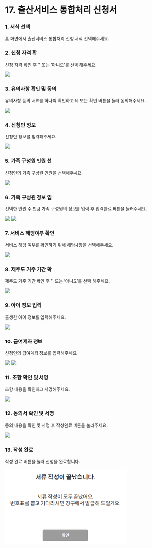 # 17. 출산서비스 통합처리 신청서

### 1. 서식 선택

홈 화면에서 출산서비스 통합처리 신청 서식 선택해주세요.

### 2. 신청 자격 확

신청 자격 확인 후 '' 또는 ‘아니오’를 선택 해주세요.

![](<../../.gitbook/assets/17. 출산서비스\_자격확인.png>)

### 3. 유의사항 확인 및 동의

유의사항 등의 서류를 하나씩 확인하고 네 또는 확인 버튼을 눌러 동의해주세요.

![](<../../.gitbook/assets/11. 한부모\_유의사항.png>)

### 4. 신청인 정보

신청인 정보를 입력해주세요.

![](<../../.gitbook/assets/17. 출산서비스\_신청인정보.png>)

### 5. 가족 구성원 인원 선

신청인의 가족 구성원 인원을 선택해주세요.

![](<../../.gitbook/assets/17. 출산서비스\_신청인인원선택.png>)

### 6. 가족 구성원 정보 입

선택한 인원 수 만큼 가족 구성원의 정보를 입력 후 입력완료 버튼을 눌러주세요.

![](<../../.gitbook/assets/17. 출산서비스\_신청인정보1.png>) ![](<../../.gitbook/assets/17. 출산서비스\_신청인정보2.png>)

### 7. 서비스 해당여부 확인

서비스 해당 여부를 확인하기 위해 해당사항을 선택해주세요.

![](<../../.gitbook/assets/17. 출산서비스\_서비스해당여부.png>)

### 8. 제주도 거주 기간 확

제주도 거주 기간 확인 후  '' 또는 ‘아니오’를 선택 해주세요.

![](<../../.gitbook/assets/17. 출산서비스\_거주기간.png>)

### 9. 아이 정보 입력

출생한 아이 정보를 입력해주세요.

![](<../../.gitbook/assets/17. 출산서비스\_아이정보.png>)

### 10. 급여계좌 정보

신청인의 급여계좌 정보를 입력해주세요.

![](<../../.gitbook/assets/17. 출산서비스\_급여계좌1.png>) ![](<../../.gitbook/assets/17. 출산서비스\_급여계좌2.png>)

### 11. 조항 확인 및 서명

조항 내용을 확인하고 서명해주세요.

![](<../../.gitbook/assets/17. 출산서비스\_조항확인.png>)

### 12. 동의서 확인 및 서명

동의 내용을 확인 및 서명 후 작성완료 버튼을 눌러주세요.

![](<../../.gitbook/assets/17. 출산서비스\_동의서.png>)

### 13. 작성 완료

작성 완료 버튼을 눌러 신청을 완료합니다.

![](<../../.gitbook/assets/image (4).png>)
